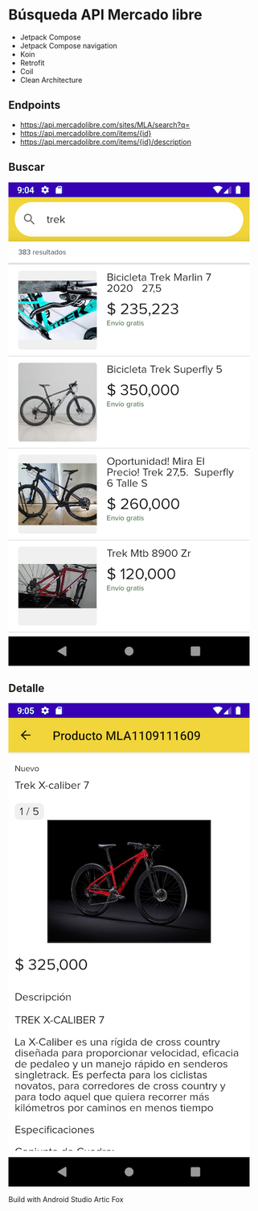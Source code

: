 
# Búsqueda API Mercado libre

- Jetpack Compose
- Jetpack Compose navigation
- Koin
- Retrofit
- Coil
- Clean Architecture

## Endpoints
- https://api.mercadolibre.com/sites/MLA/search?q=
- https://api.mercadolibre.com/items/{id}
- https://api.mercadolibre.com/items/{id}/description

## Buscar
![](images/search.png)

## Detalle

![](images/product.png)

Build with Android Studio Artic Fox
